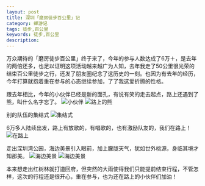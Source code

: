 ```yaml
---
layout: post
title: 深圳「磨房徒步百公里」记
category: 蝉游记
tags: 徒步,百公里
keywords: 徒步,百公里
description: 
---
```


万众期待的「磨房徒步百公里」终于来了，今年的参与人数达成了6万＋，是去年的两倍还多，也足以证明这项活动越来越广为人知，去年我走了50公里很光荣的结束百公里徒步之行，还发了朋友圈纪念了这历史的一刻。也因为有去年的经历，今年打算就抱着重在参与的心态继续参加，了了我这爱折腾的性格。

跟去年相比，今年的小伙伴已经是新的面孔，有说有笑的走去起点，路上还遇到了熊，叫什么名字忘了。
<img src="http://blog.gitdc.com/wp-content/uploads/2016/03/43.pic_-e1458393455430.jpg" alt="小伙伴" /> <img src="http://blog.gitdc.com/wp-content/uploads/2016/03/4.pic_-e1458393508426.jpg" alt="路上的熊" />

别的队伍的集结式
<img src="http://blog.gitdc.com/wp-content/uploads/2016/03/22.pic_-e1458393488816.jpg" alt="集结式" />

6万多人陆续出发，路上有放歌的，有唱歌的，也有激励队友的，我们在路上！
<img src="http://blog.gitdc.com/wp-content/uploads/2016/03/1.pic_-e1458393420770.jpg" alt="在路上" />

走出深圳湾公园，海边美景引入眼前，加上朦胧天气，犹如世外桃源，身临其境才知那美。
<img src="http://blog.gitdc.com/wp-content/uploads/2016/03/33.pic_-e1458393472181.jpg" alt="海边美景" /> <img src="http://blog.gitdc.com/wp-content/uploads/2016/03/53.pic_-e1458393439560.jpg" alt="海边美景" />

本来想走出红树林就打道回府，但突然的大雨使得我们只能提前结束行程，不管怎样，这次的行程还是很开心，重在参与，也为还在路上的小伙伴们加油！

